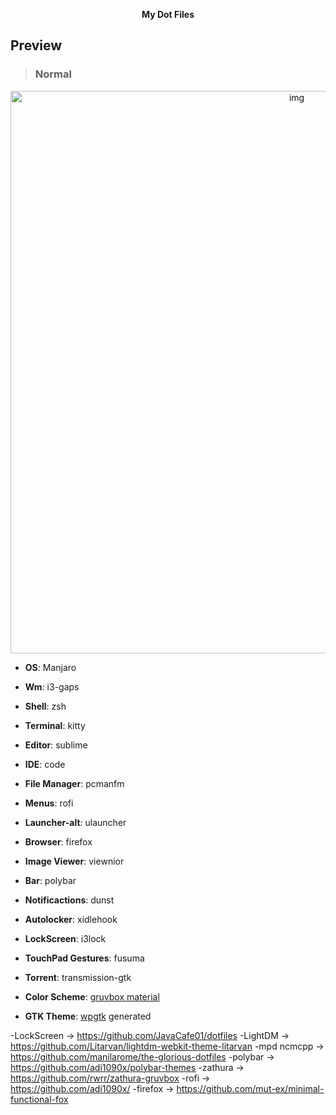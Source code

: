 <p align="center">
  <b>My Dot Files</b>
</p>

## Preview

> ### Normal

<p align="center">
<img src="https://imgur.com/8fq7O2M.jpg" alt="img" width="900px">
</p>

- **OS**: Manjaro
- **Wm**: i3-gaps
- **Shell**: zsh
- **Terminal**: kitty
- **Editor**: sublime
- **IDE**: code
- **File Manager**: pcmanfm
- **Menus**: rofi
- **Launcher-alt**: ulauncher
- **Browser**: firefox
- **Image Viewer**: viewnior
- **Bar**: polybar
- **Notificactions**: dunst
- **Autolocker**: xidlehook
- **LockScreen**: i3lock
- **TouchPad Gestures**: fusuma
- **Torrent**: transmission-gtk

- **Color Scheme**: [gruvbox material](https://github.com/sainnhe/gruvbox-material)
- **GTK Theme**: [wpgtk](https://github.com/deviantfero/wpgtk) generated

-LockScreen -> https://github.com/JavaCafe01/dotfiles
-LightDM -> https://github.com/Litarvan/lightdm-webkit-theme-litarvan
-mpd ncmcpp -> https://github.com/manilarome/the-glorious-dotfiles
-polybar -> https://github.com/adi1090x/polybar-themes
-zathura -> https://github.com/rwrr/zathura-gruvbox
-rofi -> https://github.com/adi1090x/
-firefox -> https://github.com/mut-ex/minimal-functional-fox
